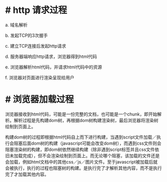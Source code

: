 # # http 请求过程

a. 域名解析

b. 发起TCP的3次握手

c. 建立TCP连接后发起http请求

d. 服务器端响应http请求，浏览器得到html代码

e. 浏览器解析html代码，并请求html代码中的资源

f. 浏览器对页面进行渲染呈现给用户

# # 浏览器加载过程

​        浏览器接收到html代码，可能是一份完整的文档，也可能是一个chunk，即开始解析。解析过程是先构建dom树，再根据dom树构建渲染树，最后浏览器将渲染树绘制到页面上。

​        构建dom树的过程即根据html代码自上而下进行构建，当遇到script文件加载／执行会阻塞后面dom树的构建（javascript可能会改变dom树），而遇到css文件则会阻塞渲染树的构建，即dom树依然继续构建（除非遇到script标签并且css文件依旧未加载完成），但不会渲染绘制到页面上。而无论哪个阻塞，该加载的文件还是会加载，例如html文档中的其他css／js／图片文件。至于javascript被加载后就会被执行，执行的过程也阻塞树的构建。是执行完了才解析其他内容，而不是执行完了才加载其他内容。





